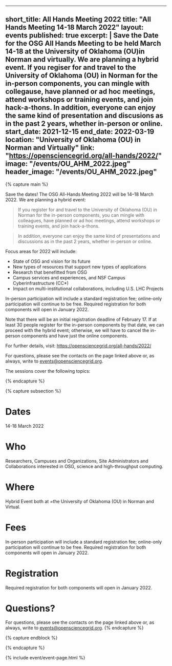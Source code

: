 
---
short_title: All Hands Meeting 2022 
title: "All Hands Meeting 14-18 March 2022"
layout: events
published: true
excerpt: |
   Save the Date for the OSG All Hands Meeting to be held March 14-18 at the University of Oklahoma (OU)in Norman and virtually. We are planning a hybrid event.    If you regiser for and travel to the University of Oklahoma (OU) in Norman for the in-person components, you can mingle with collegause, have planned or ad      hoc   meetings, attend workshops or training events, and join hack-a-thons. In addition, everyone can enjoy the same kind of presentation and discusions as in    the past 2 years, whether in-person or online. 
start_date: 2021-12-15
end_date: 2022-03-19
location: "University of Oklahoma (OU) in Norman and Virtually"
link: "https://opensciencegrid.org/all-hands/2022/"
image: "/events/OU_AHM_2022.jpeg"
header_image: "/events/OU_AHM_2022.jpeg"
---

{% capture main %}

Save the dates! The OSG All-Hands Meeting 2022 will be 14–18 March 2022. We are planning a hybrid event:

>If you register for and travel to the University of Oklahoma (OU) in Norman for the in-person components, you can mingle with colleagues, have planned or ad hoc meetings, attend workshops or training events, and join hack-a-thons.

>In addition, everyone can enjoy the same kind of presentations and discussions as in the past 2 years, whether in-person or online.

Focus areas for 2022 will include:
- State of OSG and vision for its future
- New types of resources that support new types of applications
- Research that benefitted from OSG
- Campus services and experiences, and NSF Campus Cyberinfrastructure (CC*)
- Impact on multi-institutional collaborations, including U.S. LHC Projects

In-person participation will include a standard registration fee; online-only participation will continue to be free. Required registration for both components will open in January 2022.

Note that there will be an initial registration deadline of February 17. If at least 30 people register for the in-person components by that date, we can proceed with the hybrid event; otherwise, we will have to cancel the in-person components and have just the online components.

For further details, visit: https://opensciencegrid.org/all-hands/2022/

For questions, please see the contacts on the page linked above or, as always, write to <events@opensciencegrid.org>.

The sessions cover the following topics:


{% endcapture %}

{% capture subsection %}
# Dates

14-18 March 2022


# Who 

Researchers, Campuses and Organizations, Site Administrators and Collaborations interested in OSG, science and high-throughput computing.

 
# Where

Hybrid Event both at =the University of Oklahoma (OU) in Norman and Virtual. 


# Fees

In-person participation will include a standard registration fee; online-only participation will continue to be free. Required registration for both components will open in January 2022.


# Registration

Required registration for both components will open in January 2022.

# Questions?

For questions, please see the contacts on the page linked above or, as always, write to <events@opensciencegrid.org>.
{% endcapture %}

{% capture endblock %}



{% endcapture %}

{% include event/event-page.html %}
